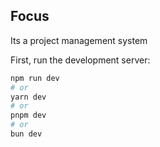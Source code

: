 
## Focus

Its a project management system

First, run the development server:

```bash
npm run dev
# or
yarn dev
# or
pnpm dev
# or
bun dev
```


